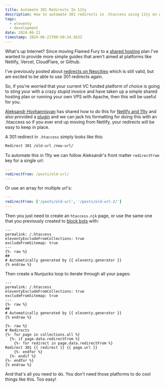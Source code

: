 ```yaml
---
title: Automate 301 Redirects In 11ty
description: How to automate 301 redirects in .htaccess using 11ty on Apache
tags:
  - eleventy
  - development
date: 2024-06-21
timestamp: 2024-06-21T08:50:24.563Z
---
```


What's up Internet? Since moving Flamed Fury to a [shared hosting](/posts/deploying-an-11ty-project-to-shared-hosting/) plan I've wanted to provide more simple guides that aren't aimed at platforms like Netlify, Vercel, CloudFlare, or Github. 

I've previously posted about [redirects on Neocities](/posts/a-simple-guide-to-redirects-on-neocities-with-eleventy/) which is still valid, but am excited to be able to use 301 redirects again.

So, if you're worried that your current VC funded platform of choice is going to sting your with a crazy stupid invoice and have taken up a simple shared hosting plan or running your own VPS with Apache, then this will be useful for you.

[Aleksandr Hovhannisyan](https://www.aleksandrhovhannisyan.com/) has shared how to do this for [Netlify and 11ty](https://www.aleksandrhovhannisyan.com/blog/eleventy-netlify-redirects/) and also provided a [plugin](https://github.com/AleksandrHovhannisyan/eleventy-plugin-netlify-redirects) and we can jack his formatting for doing this with an .htaccess so if you ever end up moving from Netlify, your redirects will be easy to keep in place.

A 301 redirect in `.htaccess` simply looks like this:

```bash
Redirect 301 /old-url /new-url/
```

To automate this in 11ty we can follow Aleksandr's front matter `redirectFrom` key for a single url:

```yaml
---
redirectFrom: /posts/old-url/
---
```

Or use an array for multiple url's:
```yaml
---
redirectFrom: ['/posts/old-url', '/posts/old-url-2/']
---
```

Then you just need to create an `htaccess.njk` page, or use the same one that you previously created to [block bots](/posts/blocking-bots-with-11ty-and-apache/) with:

```jinja2
---
permalink: /.htaccess
eleventyExcludeFromCollections: true
excludeFromSitemap: true
---
{%- raw %}
##
# Automatically generated by {{ eleventy.generator }}
{% endraw %}
```

Then create a Nunjucks loop to iterate through all your pages:

```jinja2
---
permalink: /.htaccess
eleventyExcludeFromCollections: true
excludeFromSitemap: true
---
{%- raw %}
##
# Automatically generated by {{ eleventy.generator }}
{% endraw %}

{%- raw %}
# Redirects
{%- for page in collections.all %}
  {%- if page.data.redirectFrom %}
    {%- for redirect in page.data.redirectFrom %}
Redirect 301 {{ redirect }} {{ page.url }}
    {%- endfor %}
  {%- endif %}
{%- endfor %}
{% endraw %}
```

And that's all you need to do. You don't need those platforms to do cool things like this. Too easy!